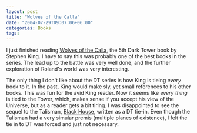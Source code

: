 ```yaml
---
layout: post
title: "Wolves of the Calla"
date: "2004-07-29T09:07:06+06:00"
categories: Books 
tags: 
---
```


I just finished reading <a href="http://www.amazon.com/exec/obidos/tg/detail/-/1880418568/qid=1091112247/sr=8-1/ref=pd_ka_1/002-9389514-8447268?v=glance&s=books&n=507846">Wolves of the Calla</a>, the 5th Dark Tower book by Stephen King. I have to say this was probably one of the best books in the series. The lead up to the battle was very well done, and the further exploration of Roland's world was very interesting.

The only thing I don't like about the DT series is how King is tieing <i>every</i> book to it. In the past, King would make sly, yet small references to his other books. This was fun for the avid King reader. Now it seems like <i>every thing</i> is tied to the Tower, which, makes sense if you accept his view of the Universe, but as a reader gets a bit tiring. I was disappointed to see the sequel to the Talisman, <a href="http://www.amazon.com/exec/obidos/ASIN/0345441036/qid=1091112902/sr=2-1/ref=sr_2_1/002-9389514-8447268">Black House</a>, written as a DT tie-in. Even though the Talisman had a very simular premis (multiple planes of existence), I felt the tie in to DT was forced and just not necessary.